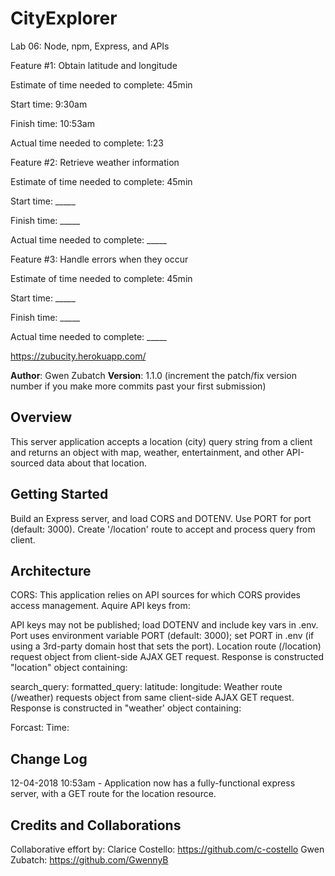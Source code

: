 # CityExplorer
Lab 06: Node, npm, Express, and APIs


Feature #1: Obtain latitude and longitude

Estimate of time needed to complete: 45min

Start time: 9:30am

Finish time: 10:53am

Actual time needed to complete: 1:23


Feature #2: Retrieve weather information

Estimate of time needed to complete: 45min

Start time: _____

Finish time: _____

Actual time needed to complete: _____


Feature #3: Handle errors when they occur

Estimate of time needed to complete: 45min

Start time: _____

Finish time: _____

Actual time needed to complete: _____


https://zubucity.herokuapp.com/


**Author**: Gwen Zubatch
**Version**: 1.1.0 (increment the patch/fix version number if you make more commits past your first submission)

## Overview
This server application accepts a location (city) query string from a client and returns an object with map, weather, entertainment, and other API-sourced data about that location.

## Getting Started
Build an Express server, and load CORS and DOTENV. Use PORT for port (default: 3000). Create '/location' route to accept and process query from client.

## Architecture
CORS: This application relies on API sources for which CORS provides access management. Aquire API keys from:
  <!-- add API links here -->
API keys may not be published; load DOTENV and include key vars in .env. 
Port uses environment variable PORT (default: 3000); set PORT in .env (if using a 3rd-party domain host that sets the port).
Location route (/location) request object from client-side AJAX GET request. Response is constructed "location" object containing:
  <!-- update location object properties here -->
  search_query:
  formatted_query:
  latitude:
  longitude:
Weather route (/weather) requests object from same client-side AJAX GET request. Response is constructed in "weather' object containing:
  <!-- update weather object properties here -->
  Forcast: 
  Time:

## Change Log
12-04-2018 10:53am - Application now has a fully-functional express server, with a GET route for the location resource.

## Credits and Collaborations
<!-- Give credit (and a link) to other people or resources that helped you build this application. -->
Collaborative effort by:
  Clarice Costello: https://github.com/c-costello
  Gwen Zubatch: https://github.com/GwennyB
  